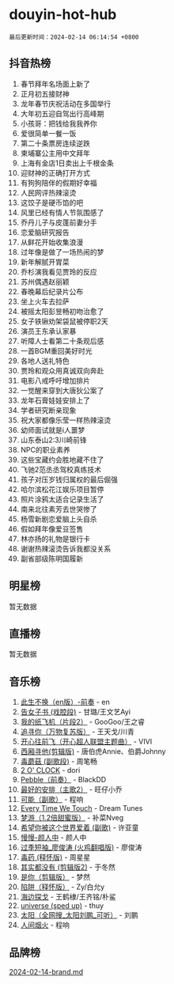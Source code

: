 # douyin-hot-hub

`最后更新时间：2024-02-14 06:14:54 +0800`

## 抖音热榜

1. 春节拜年名场面上新了
1. 正月初五接财神
1. 龙年春节庆祝活动在多国举行
1. 大年初五迎自驾出行高峰期
1. 小孩哥：把钱给我我养你
1. 爱很简单一餐一饭
1. 第二十条票房连续逆跌
1. 柬埔寨公主用中文拜年
1. 上海有金店1日卖出上千根金条
1. 迎财神的正确打开方式
1. 有狗狗陪伴的假期好幸福
1. 人民网评热辣滚烫
1. 这饺子是硬币馅的吧
1. 风里已经有情人节氛围感了
1. 乔丹儿子与皮蓬前妻分手
1. 恋爱脑研究报告
1. 从鲜花开始收集浪漫
1. 过年像是做了一场热闹的梦
1. 新年解腻开胃菜
1. 乔杉演我看见贾玲的反应
1. 苏州偶遇赵丽颖
1. 春晚幕后纪录片公布
1. 坐上火车去拉萨
1. 被摇太阳彭昱畅初吻治愈了
1. 女子铁锹劝架袋鼠被停职2天
1. 演员王东承认家暴
1. 听障人士看第二十条观后感
1. 一首BGM重回美好时光
1. 各地人送礼特色
1. 贾玲和观众用真诚双向奔赴
1. 电影八戒呼吁增加排片
1. 一觉醒来穿到大唐狄公案了
1. 龙年石膏娃娃安排上了
1. 学者研究断亲现象
1. 祝大家都像乐莹一样热辣滚烫
1. 幼师面试就是i人噩梦
1. 山东泰山2:3川崎前锋
1. NPC的职业素养
1. 这些宝藏约会胜地藏不住了
1. 飞驰2范丞丞驾校真练技术
1. 孩子对压岁钱归属权的最后倔强
1. 哈尔滨松花江娱乐项目暂停
1. 照片涂鸦太适合记录生活了
1. 南来北往素芳去世哭惨了
1. 杨雪新剧恋爱脑上头自杀
1. 假如拜年像爱豆签售
1. 林亦扬的礼物是银行卡
1. 谢谢热辣滚烫告诉我都没关系
1. 副省部级陈明国履新

## 明星榜

暂无数据

## 直播榜

暂无数据

## 音乐榜

1. [此生不换（en版）-前奏](https://sf5-hl-cdn-tos.douyinstatic.com/obj/tos-cn-ve-2774/oMDvUGwhKrKYDEqXiMYEwxZqBWIJFA92CiLAO) - en
1. [告女子书 (戏腔段)](https://sf5-hl-cdn-tos.douyinstatic.com/obj/tos-cn-ve-2774/osCCzFxWgstBDi92ZfBB4ht7gQENBmQMAl0eI6) - 甘璐/王文艺Ayi
1. [我的纸飞机（片段2）](https://sf3-cdn-tos.douyinstatic.com/obj/tos-cn-ve-2774/oM2ZrKcg2CD5AeRB2gkeXOFB1IxAGJdZPazYHf) - GooGoo/王之睿
1. [追寻你（万物复苏版）](https://sf6-cdn-tos.douyinstatic.com/obj/tos-cn-ve-2774/oYeAZJsbjIDit9APmBg8u6uDUQnHmoCf3gbo74) - 王天戈/川青
1. [开心往前飞（开心超人联盟主题曲）](https://sf6-cdn-tos.douyinstatic.com/obj/tos-cn-ve-2774/9d8fb7c82cf1421fb93a9fe925275e0a) - VIVI
1. [西厢寻他(剪辑版)](https://sf3-cdn-tos.douyinstatic.com/obj/tos-cn-ve-2774/oUsAVfAQKlRNxEv5qxvIB8o5qmIWUcXbzJKJhw) - 唐伯虎Annie、伯爵Johnny
1. [毒蘑菇 (副歌段)](https://sf3-cdn-tos.douyinstatic.com/obj/tos-cn-ve-2774/ocDEUsfdLjxnlFXtfogBCiQCEqYB7QZgZ8VViM) - 周笔畅
1. [2 O' CLOCK](https://sf5-hl-cdn-tos.douyinstatic.com/obj/tos-cn-ve-2774/oIUBICeqlYQHTigCBOnCMlwBZJkgiBjt1oDfbg) - dori
1. [Pebble（前奏）](https://sf5-hl-cdn-tos.douyinstatic.com/obj/tos-cn-ve-2774/5e6913036e674b34b92df6abd1361f00) - BlackDD
1. [最好的安排（主歌2）](https://sf5-hl-cdn-tos.douyinstatic.com/obj/tos-cn-ve-2774/oMMZX1DuHpMwgoDztBmZswgQnbCeeANZxBHkFY) - 旺仔小乔
1. [可能（副歌）](https://sf5-hl-cdn-tos.douyinstatic.com/obj/tos-cn-ve-2774/cde1731888894259b333569393c2fb51) - 程响
1. [Every Time We Touch](https://sf6-cdn-tos.douyinstatic.com/obj/tos-cn-ve-2774/ogN6lUKQeBBfEVhIOMikG1CcJjugxk1tztZyhP) - Dream Tunes
1. [梦游（1.2倍甜蜜版）](https://sf3-cdn-tos.douyinstatic.com/obj/tos-cn-ve-2774/o4gyAUm8hwufoEABmwVIiQtHsFuGzAEEWtNMzo) - 补菜Nveg
1. [希望你被这个世界爱着 (副歌)](https://sf5-hl-cdn-tos.douyinstatic.com/obj/tos-cn-ve-2774/oUHCmWQfZlE3QQBKBeD8rCFLpJzPgCpImhsxMt) - 许亚童
1. [慢慢-颜人中](https://sf5-hl-cdn-tos.douyinstatic.com/obj/tos-cn-ve-2774/ocjHNfBXdBxQNC8ZGAeoLMFTUgtBg8bkExunDC) - 颜人中
1. [过季短袖_廖俊涛 (火鸡翻唱版)](https://sf5-hl-cdn-tos.douyinstatic.com/obj/tos-cn-ve-2774/ogQVJl0tRBKxQgZji7YClFEBrVDeHpPTWfCZbQ) - 廖俊涛
1. [毒药 (释怀版)](https://sf5-hl-cdn-tos.douyinstatic.com/obj/tos-cn-ve-2774/oYILMEAzspdZBIzy4frJNB8ZHPHWAhiwowd4Ad) - 周星星
1. [其实都没有 (剪辑版2)](https://sf3-cdn-tos.douyinstatic.com/obj/tos-cn-ve-2774/oEBNQenHZtBhxYjGgUDQk0BCHTigQafgFlbQ7k) - 于冬然
1. [是你（剪辑版）](https://sf3-cdn-tos.douyinstatic.com/obj/tos-cn-ve-2774/46019dae783c4c969944217fe1cfafc4) - 梦然
1. [陷阱（释怀版）](https://sf6-cdn-tos.douyinstatic.com/obj/tos-cn-ve-2774/oE8C21LeZrzKLDFfQYgMzx4GAIHageG5IzayY7) - Zy/白允y
1. [海边探戈](https://sf5-hl-cdn-tos.douyinstatic.com/obj/tos-cn-ve-2774/os9gE0VQCGqt6VQkZDyBBYvfSDY0QFe3vVmubn) - 王鹤棣/王齐铭/朴鲨
1. [universe (sped up)](https://sf3-cdn-tos.douyinstatic.com/obj/tos-cn-ve-2774/oIQnurQLDCsdYeegkM4CKuVb23MZBXtX6QB8bv) - thuy
1. [太阳（全网搜_太阳刘鹏_可听）](https://sf3-cdn-tos.douyinstatic.com/obj/tos-cn-ve-2774/ogWbyIQnlBFImVbeDocRdCIYtBHlbJXgfZMvgz) - 刘鹏
1. [人间烟火](https://sf5-hl-cdn-tos.douyinstatic.com/obj/tos-cn-ve-2774/947983139f35446684610238bba8e7a9) - 程响

## 品牌榜

[2024-02-14-brand.md](2024-02-14-brand.md)
